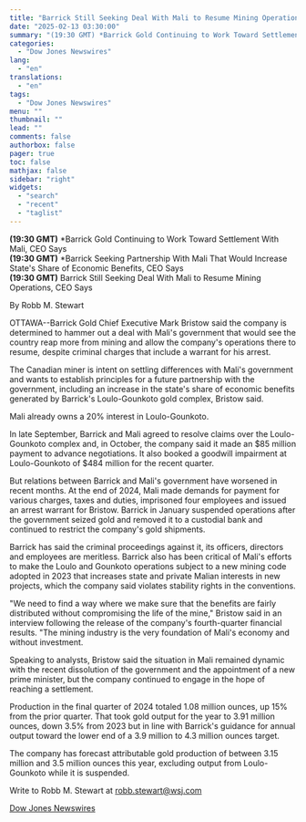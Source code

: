 ```yaml
---
title: "Barrick Still Seeking Deal With Mali to Resume Mining Operations, CEO Says"
date: "2025-02-13 03:30:00"
summary: "(19:30 GMT) *Barrick Gold Continuing to Work Toward Settlement With Mali, CEO Says(19:30 GMT) *Barrick Seeking Partnership With Mali That Would Increase State's Share of Economic Benefits, CEO Says(19:30 GMT) Barrick Still Seeking Deal With Mali to Resume Mining Operations, CEO SaysBy Robb M. StewartOTTAWA--Barrick Gold Chief Executive Mark Bristow..."
categories:
  - "Dow Jones Newswires"
lang:
  - "en"
translations:
  - "en"
tags:
  - "Dow Jones Newswires"
menu: ""
thumbnail: ""
lead: ""
comments: false
authorbox: false
pager: true
toc: false
mathjax: false
sidebar: "right"
widgets:
  - "search"
  - "recent"
  - "taglist"
---
```


**(19:30 GMT)** \*Barrick Gold Continuing to Work Toward Settlement With Mali, CEO Says  
**(19:30 GMT)** \*Barrick Seeking Partnership With Mali That Would Increase State's Share of Economic Benefits, CEO Says  
**(19:30 GMT)** Barrick Still Seeking Deal With Mali to Resume Mining Operations, CEO Says

By Robb M. Stewart

OTTAWA--Barrick Gold Chief Executive Mark Bristow said the company is determined to hammer out a deal with Mali's government that would see the country reap more from mining and allow the company's operations there to resume, despite criminal charges that include a warrant for his arrest.

The Canadian miner is intent on settling differences with Mali's government and wants to establish principles for a future partnership with the government, including an increase in the state's share of economic benefits generated by Barrick's Loulo-Gounkoto gold complex, Bristow said.

Mali already owns a 20% interest in Loulo-Gounkoto.

In late September, Barrick and Mali agreed to resolve claims over the Loulo-Gounkoto complex and, in October, the company said it made an $85 million payment to advance negotiations. It also booked a goodwill impairment at Loulo-Gounkoto of $484 million for the recent quarter.

But relations between Barrick and Mali's government have worsened in recent months. At the end of 2024, Mali made demands for payment for various charges, taxes and duties, imprisoned four employees and issued an arrest warrant for Bristow. Barrick in January suspended operations after the government seized gold and removed it to a custodial bank and continued to restrict the company's gold shipments.

Barrick has said the criminal proceedings against it, its officers, directors and employees are meritless. Barrick also has been critical of Mali's efforts to make the Loulo and Gounkoto operations subject to a new mining code adopted in 2023 that increases state and private Malian interests in new projects, which the company said violates stability rights in the conventions.

"We need to find a way where we make sure that the benefits are fairly distributed without compromising the life of the mine," Bristow said in an interview following the release of the company's fourth-quarter financial results. "The mining industry is the very foundation of Mali's economy and without investment.

Speaking to analysts, Bristow said the situation in Mali remained dynamic with the recent dissolution of the government and the appointment of a new prime minister, but the company continued to engage in the hope of reaching a settlement.

Production in the final quarter of 2024 totaled 1.08 million ounces, up 15% from the prior quarter. That took gold output for the year to 3.91 million ounces, down 3.5% from 2023 but in line with Barrick's guidance for annual output toward the lower end of a 3.9 million to 4.3 million ounces target.

The company has forecast attributable gold production of between 3.15 million and 3.5 million ounces this year, excluding output from Loulo-Gounkoto while it is suspended.

Write to Robb M. Stewart at robb.stewart@wsj.com

[Dow Jones Newswires](https://www.tradingview.com/news/DJN_DN20250212011455:0/)
